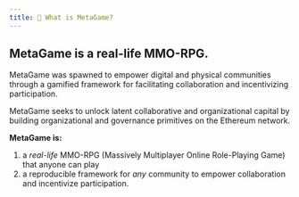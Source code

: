 ```yaml
---
title: 🐙 What is MetaGame?
---
```


## MetaGame is a real-life MMO-RPG.
MetaGame was spawned to empower digital and physical communities through a gamified framework for facilitating collaboration and incentivizing participation.

MetaGame seeks to unlock latent collaborative and organizational capital by building organizational and governance primitives on the Ethereum network.

__MetaGame is:__

1. a _real-life_ MMO-RPG (Massively Multiplayer Online Role-Playing Game) that anyone can play
2. a reproducible framework for _any_ community to empower collaboration and incentivize participation.
